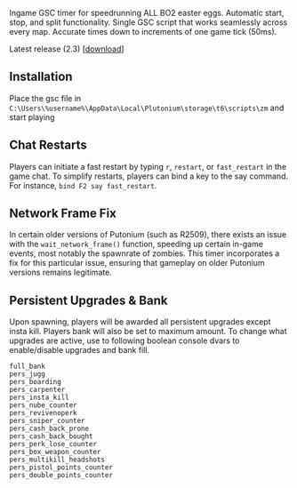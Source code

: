 Ingame GSC timer for speedrunning ALL BO2 easter eggs. Automatic start, stop, and split functionality. Single GSC script that works seamlessly across every map. Accurate times down to increments of one game tick (50ms).

Latest release (2.3) [[download](https://github.com/HuthTV/T6-EE-Timer/releases/download/V2.3/EE_ingame_timer_2.3.gsc)]

## Installation
Place the gsc file in ```C:\Users\%username%\AppData\Local\Plutonium\storage\t6\scripts\zm``` and start playing

## Chat Restarts
Players can initiate a fast restart by typing `r`, `restart`, or `fast_restart` in the game chat. To simplify restarts, players can bind a key to the say command. For instance, `bind F2 say fast_restart`.

## Network Frame Fix
In certain older versions of Putonium (such as R2509), there exists an issue with the `wait_network_frame()` function, speeding up certain in-game events, most notably the spawnrate of zombies. This timer incorporates a fix for this particular issue, ensuring that gameplay on older Putonium versions remains legitimate.


## Persistent Upgrades & Bank
Upon spawning, players will be awarded all persistent upgrades except insta kill. Players bank will also be set to maximum amount. To change what upgrades are active, use to following boolean console dvars to enable/disable upgrades and bank fill.

`full_bank`  
`pers_jugg`  
`pers_boarding`  
`pers_carpenter`  
`pers_insta_kill`  
`pers_nube_counter`  
`pers_revivenoperk`  
`pers_sniper_counter`  
`pers_cash_back_prone`  
`pers_cash_back_bought`  
`pers_perk_lose_counter`  
`pers_box_weapon_counter`  
`pers_multikill_headshots`  
`pers_pistol_points_counter`  
`pers_double_points_counter`  









